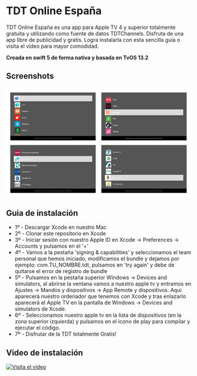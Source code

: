 TDT Online España
=============


TDT Online España es una app para Apple TV 4 y superior totalmente gratuita y utilizando como fuente de datos TDTChannels. Disfruta de una app libre de publicidad y gratis. Logra instalarla con esta sencilla guía o visita el video para mayor comodidad.

**Creada en swift 5 de forma nativa y basada en TvOS 13.2**

Screenshots
---------
![Capturas de pantalla](tdt_screenshot.png)


Guia de instalación
---------

* 1º - Descargar Xcode en nuestro Mac
* 2º - Clonar este repositorio en Xcode
* 3º - Iniciar sesión con nuestro Apple ID en Xcode -> Preferences -> Accounts y pulsamos en el '+'
* 4º - Vamos a la pestaña 'signing & capabilities' y seleccionamos el team personal que hemos iniciado, modificamos el bundle y dejamos por ejemplo: com.TU_NOMBRE.tdt, pulsamos en 'try again' y debe de quitarse el error de registro de bundle
* 5º - Pulsamos en la pestaña superior Windows -> Devices and simulators, al abrirse la ventana vamos a nuestro apple tv y entramos en Ajustes -> Mandos y dispositivos -> App Remote y dispositivos. Aqui aparecerá nuestro ordenador que tenemos con Xcode y tras enlazarlo aparecerá el Apple TV en la pantalla de Windows -> Devices and simulators de Xcode.
* 6º - Seleccionamos nuestro apple tv en la lista de dispositivos (en la zona superior izquierda) y pulsamos en el icono de play para compilar y ejecutar el código.
* 7º - Disfrutar de la TDT totalmente Gratis!

Video de instalación
---------
[![Visita el video](https://imgur.com/EuS6B6a.png)](https://youtu.be/_llFZsdRXrA)
